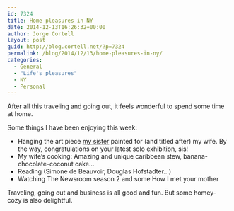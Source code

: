 ```yaml
---
id: 7324
title: Home pleasures in NY
date: 2014-12-13T16:26:32+00:00
author: Jorge Cortell
layout: post
guid: http://blog.cortell.net/?p=7324
permalink: /blog/2014/12/13/home-pleasures-in-ny/
categories:
  - General
  - "Life's pleasures"
  - NY
  - Personal
---
```

After all this traveling and going out, it feels wonderful to spend some time at home.

Some things I have been enjoying this week:

  * Hanging the art piece <a title="http://mery.cortell.net/" href="http://mery.cortell.net/" target="_blank">my sister</a> painted for (and titled after) my wife. By the way, congratulations on your latest solo exhibition, sis!
  * My wife&#8217;s cooking: Amazing and unique caribbean stew, banana-chocolate-coconut cake&#8230;
  * Reading (Simone de Beauvoir, Douglas Hofstadter&#8230;)
  * Watching The Newsroom season 2 and some How I met your mother

Traveling, going out and business is all good and fun. But some homey-cozy is also delightful.